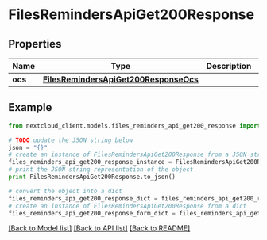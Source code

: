 # FilesRemindersApiGet200Response


## Properties
Name | Type | Description | Notes
------------ | ------------- | ------------- | -------------
**ocs** | [**FilesRemindersApiGet200ResponseOcs**](FilesRemindersApiGet200ResponseOcs.md) |  | 

## Example

```python
from nextcloud_client.models.files_reminders_api_get200_response import FilesRemindersApiGet200Response

# TODO update the JSON string below
json = "{}"
# create an instance of FilesRemindersApiGet200Response from a JSON string
files_reminders_api_get200_response_instance = FilesRemindersApiGet200Response.from_json(json)
# print the JSON string representation of the object
print FilesRemindersApiGet200Response.to_json()

# convert the object into a dict
files_reminders_api_get200_response_dict = files_reminders_api_get200_response_instance.to_dict()
# create an instance of FilesRemindersApiGet200Response from a dict
files_reminders_api_get200_response_form_dict = files_reminders_api_get200_response.from_dict(files_reminders_api_get200_response_dict)
```
[[Back to Model list]](../README.md#documentation-for-models) [[Back to API list]](../README.md#documentation-for-api-endpoints) [[Back to README]](../README.md)


